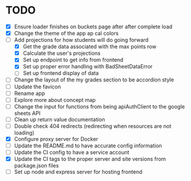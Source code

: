 # TODO

- [x] Ensure loader finishes on buckets page after after complete load
- [x] Change the theme of the app ap cal colors
- [ ] Add projections for how students will do going forward
  - [x] Get the grade data associated with the max points row
  - [x] Calculate the user's projections
  - [x] Set up endpoint to get info from frontend
  - [x] Set up proper error handling with BadSheetDataError
  - [ ] Set up frontend display of data
- [ ] Change the layout of the my grades section to be accordion style
- [ ] Update the favicon
- [ ] Rename app
- [ ] Explore more about concept map
- [ ] Change the input for functions from being apiAuthClient to the google sheets API
- [ ] Clean up return value documentation
- [ ] Double check 404 redirects (redirecting when resources are not loading)
- [x] Configure proxy server for Docker
- [ ] Update the README.md to have accurate config information
- [ ] Update the CI config to have a service account
- [x] Update the CI tags to the proper server and site versions from package.json files
- [ ] Set up node and express server for hosting frontend
